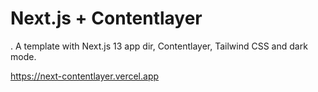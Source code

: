 # Next.js + Contentlayer
.
A template with Next.js 13 app dir, Contentlayer, Tailwind CSS and dark mode.

https://next-contentlayer.vercel.app
